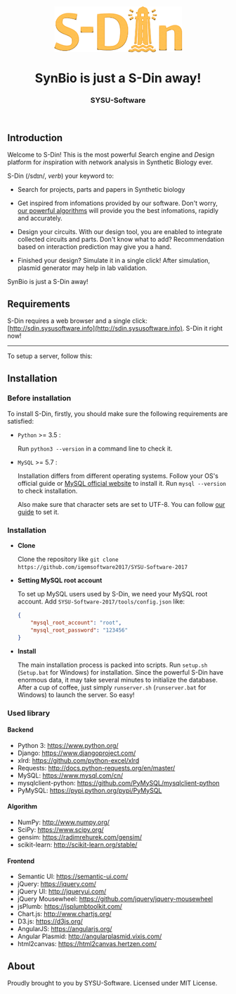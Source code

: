 <p align="center"><img src="logo.png"></p>

<h1 align="center">SynBio is just a S-Din away!</h1>
<h3 align="center">SYSU-Software</h3>
</br>

## Introduction

Welcome to S-Din! This is the most powerful *S*earch engine and *D*esign platform for *i*nspiration with *n*etwork analysis in Synthetic Biology ever. 

S-Din (/sdɪn/, *verb*) your keyword to:

- Search for projects, parts and papers in Synthetic biology

- Get inspired from infomations provided by our software. Don't worry, [our powerful algorithms](http://2017.igem.org/Team:SYSU-Software/Model) will provide you the best infomations, rapidly and accurately.

- Design your circuits. With our design tool, you are enabled to integrate collected circuits and parts. Don't know what to add? Recommendation based on interaction prediction may give you a hand.

- Finished your design? Simulate it in a single click! After simulation, plasmid generator may help in lab validation.

SynBio is just a S-Din away! 

## Requirements

S-Din requires a web browser and a single click: [http://sdin.sysusoftware.info](http://sdin.sysusoftware.info). S-Din it right now!

---

To setup a server, follow this:

## Installation

### Before installation

To install S-Din, firstly, you should make sure the following requirements are satisfied:

* `Python` >= 3.5 : 

    Run `python3 --version` in a command line to check it.

* `MySQL` >= 5.7 :

    Installation differs from different operating systems. Follow your OS's official guide or [MySQL official website](https://dev.mysql.com/downloads/mysql/) to install it. Run `mysql --version` to check installation.
    
    Also make sure that character sets are set to UTF-8. You can follow [our guide](https://github.com/StrickerLee/SYSU-Software-2017/wiki/Set-MySQL's-character-set-to-UTF-8) to set it.

### Installation

* **Clone**

  Clone the repository like `git clone https://github.com/igemsoftware2017/SYSU-Software-2017`

* **Setting MySQL root account**

  To set up MySQL users used by S-Din, we need your MySQL root account. Add `SYSU-Software-2017/tools/config.json` like:

  ~~~json
  {	
      "mysql_root_account": "root", 
      "mysql_root_password": "123456"
  }
  ~~~

* **Install**

    The main installation process is packed into scripts. Run `setup.sh` (`Setup.bat` for Windows) for installation. Since the powerful S-Din have enormous data, it may take several minutes to initialize the database. After a cup of coffee, just simply `runserver.sh` (`runserver.bat` for Windows) to launch the server. So easy!
    
### Used library
#### Backend
- Python 3: https://www.python.org/
- Django: https://www.djangoproject.com/
- xlrd: https://github.com/python-excel/xlrd
- Requests: http://docs.python-requests.org/en/master/
- MySQL: https://www.mysql.com/cn/
- mysqlclient-python: https://github.com/PyMySQL/mysqlclient-python
- PyMySQL: https://pypi.python.org/pypi/PyMySQL

#### Algorithm
- NumPy: http://www.numpy.org/
- SciPy: https://www.scipy.org/
- gensim: https://radimrehurek.com/gensim/
- scikit-learn: http://scikit-learn.org/stable/

#### Frontend
- Semantic UI: https://semantic-ui.com/
- jQuery: https://jquery.com/
- jQuery UI: http://jqueryui.com/
- jQuery Mousewheel: https://github.com/jquery/jquery-mousewheel
- jsPlumb: https://jsplumbtoolkit.com/
- Chart.js: http://www.chartjs.org/
- D3.js: https://d3js.org/
- AngularJS: https://angularjs.org/
- Angular Plasmid: http://angularplasmid.vixis.com/
- html2canvas: https://html2canvas.hertzen.com/

## About

Proudly brought to you by SYSU-Software. Licensed under MIT License.
